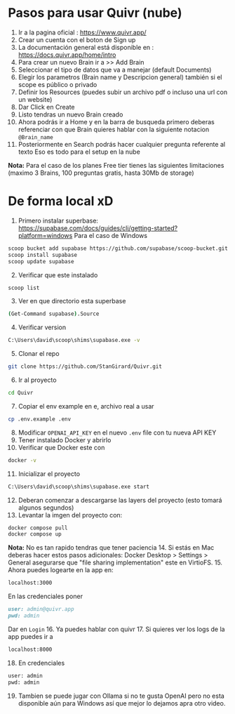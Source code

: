 # Pasos para usar Quivr (nube)
1. Ir a la pagina oficial : https://www.quivr.app/
2. Crear un cuenta con el boton de Sign up
3. La documentación general está disponible en : https://docs.quivr.app/home/intro
4. Para crear un nuevo Brain ir a >> Add Brain
5. Seleccionar el tipo de datos que va a manejar (default Documents)
6. Elegir los parametros (Brain name y Descripcion general) también si el scope es público o privado
7. Definir los Resources (puedes subir un archivo pdf o incluso una url con un website)
8. Dar Click en Create
9. Listo tendras un nuevo Brain creado
10. Ahora podrás ir a Home y en la barra de busqueda primero deberas referenciar con que Brain quieres hablar con la siguiente notacion `@Brain_name`
11. Posteriormente en Search podrás hacer cualquier pregunta referente al texto
Eso es todo para el setup en la nube

**Nota:** Para el caso de los planes Free tier tienes las siguientes limitaciones (maximo 3 Brains, 100 preguntas gratis, hasta 30Mb de storage)


# De forma local xD
1. Primero instalar superbase: https://supabase.com/docs/guides/cli/getting-started?platform=windows
Para el caso de Windows
```bash
scoop bucket add supabase https://github.com/supabase/scoop-bucket.git
scoop install supabase
scoop update supabase
```
2. Verificar que este instalado
```bash
scoop list
```
3. Ver en que directorio esta superbase
```bash
(Get-Command supabase).Source
```
4. Verificar version
```bash
C:\Users\david\scoop\shims\supabase.exe -v
```
5. Clonar el repo
```bash
git clone https://github.com/StanGirard/Quivr.git
```
6. Ir al proyecto
```bash
cd Quivr
```
7. Copiar el env example en e, archivo real a usar
```bash
cp .env.example .env
```
8. Modificar `OPENAI_API_KEY` en el nuevo `.env` file con tu nueva API KEY
9. Tener instalado Docker y abrirlo
10. Verificar que Docker este con
```bash
docker -v
```
11. Inicializar el proyecto
```bash
C:\Users\david\scoop\shims\supabase.exe start
```
12. Deberan comenzar a descargarse las layers del proyecto (esto tomará algunos segundos)
13. Levantar la imgen del proyecto con:
```bash
docker compose pull
docker compose up
```
**Nota:** No es tan rapido tendras que tener paciencia
14. Si estás en Mac deberas hacer estos pasos adicionales: Docker Desktop > Settings > General asegurarse que "file sharing implementation" este en VirtioFS.
15. Ahora puedes logearte en la app en:
```bash
localhost:3000
```
En las credenciales poner
```markdown
user: admin@quivr.app
pwd: admin
```
Dar en `Login`
16. Ya puedes hablar con quivr
17. Si quieres ver los logs de la app puedes ir a 
```bash
localhost:8000
```
18. En credenciales 
```bash
user: admin
pwd: admin
```
19. Tambien se puede jugar con Ollama si no te gusta OpenAI pero no esta disponible aún para Windows así que mejor lo dejamos apra otro video.

